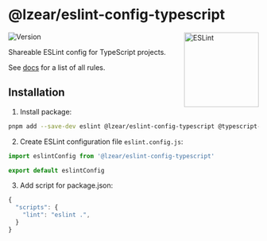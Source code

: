 # @lzear/eslint-config-typescript

<img src="https://github-production-user-asset-6210df.s3.amazonaws.com/5698350/241426629-f7e3a5bf-50fe-49c1-ad76-98bd3914cd3e.svg" alt="ESLint" align="right" width="150" height="150" />

![Version](https://img.shields.io/npm/v/@lzear/eslint-config-typescript.svg?color=brightgreen)

Shareable ESLint config for TypeScript projects.

See [docs](https://github.com/lzear/eslint-config/blob/main/typescript/docs.md) for a list of all rules.

## Installation

1. Install package:

```sh
pnpm add --save-dev eslint @lzear/eslint-config-typescript @typescript-eslint/eslint-plugin @typescript-eslint/parser eslint-plugin-import eslint-plugin-n eslint-plugin-perfectionist eslint-plugin-prefer-arrow eslint-plugin-prefer-let eslint-plugin-promise eslint-plugin-sonarjs eslint-plugin-unicorn eslint-plugin-vitest
```

2. Create ESLint configuration file `eslint.config.js`:

```js
import eslintConfig from '@lzear/eslint-config-typescript'

export default eslintConfig
```

3. Add script for package.json:

```js
{
  "scripts": {
    "lint": "eslint .",
  }
}
```
